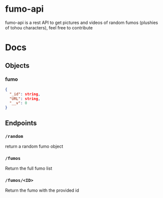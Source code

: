 # fumo-api

fumo-api is a rest API to get pictures and videos of random fumos (plushies of tohou characters), feel free to contribute

# Docs 

## Objects
### fumo 
```json
{
  "_id": string,
  "URL": string,
  "__v": 0
}
```

## Endpoints

### `/random`

return a random fumo object

### `/fumos`
Return the full fumo list 

### `/fumos/<ID>`
Return the fumo with the provided id
